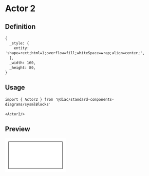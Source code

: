# Actor 2

## Definition

```
{
  _style: { 
    entity: 'shape=rect;html=1;overflow=fill;whiteSpace=wrap;align=center;',
  },
  _width: 160,
  _height: 80,
}
```

## Usage

```
import { Actor2 } from '@diac/standard-components-diagrams/sysmlBlocks'

<Actor2/>
```

## Preview

<img src="./actor-2.png" width="200"/>
